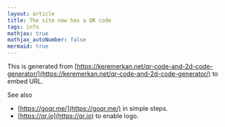 ```yaml
---
layout: article
title: The site now has a QR code
tags: info
mathjax: true
mathjax_autoNumber: false
mermaid: true
---
```


This is generated from [https://keremerkan.net/qr-code-and-2d-code-generator/](https://keremerkan.net/qr-code-and-2d-code-generator/) to embed URL.

<!--more-->

See also 

* [https://goqr.me/](https://goqr.me/) in simple steps.
* [https://qr.io](https://qr.io) to enable logo.
